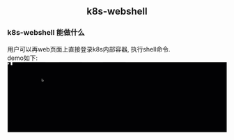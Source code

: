 ## <center>k8s-webshell<center>

### k8s-webshell 能做什么
用户可以再web页面上直接登录k8s内部容器, 执行shell命令.  
demo如下:
![k8s-webshell](doc/imgs/k8s-webshell.gif)



 

